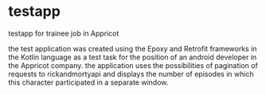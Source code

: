 # testapp
testapp for trainee job in Appricot


the test application was created using the Epoxy and Retrofit frameworks in the Kotlin language as a test task for the position of an android developer in the Appricot company.
the application uses the possibilities of pagination of requests to rickandmortyapi and displays the number of episodes in which this character participated in a separate window.
